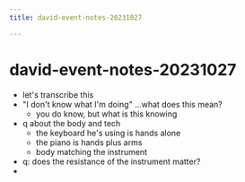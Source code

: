 ```yaml
---
title: david-event-notes-20231027

---
```


# david-event-notes-20231027

- let's transcribe this
- "I don't know what I'm doing" ...what does this mean?
    - you do know, but what is this knowing
- q about the body and tech
    - the keyboard he's using is hands alone
    - the piano is hands plus arms
    - body matching the instrument
- q: does the resistance of the instrument matter?
- 